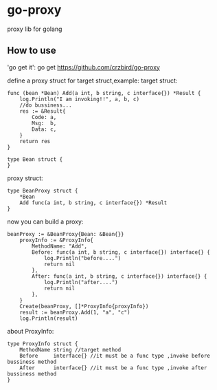 # go-proxy
proxy lib for golang
## How to use
'go get it': go get https://github.com/crzbird/go-proxy

define a proxy struct for target struct,example:
target struct:
```
func (bean *Bean) Add(a int, b string, c interface{}) *Result {
	log.Println("I am invoking!!", a, b, c)
	//do bussiness...
	res := &Result{
		Code: a,
		Msg:  b,
		Data: c,
	}
	return res
}

type Bean struct {
}
```
proxy struct:
```
type BeanProxy struct {
	*Bean
	Add func(a int, b string, c interface{}) *Result
}
```
now you can build a proxy:
```
beanProxy := &BeanProxy{Bean: &Bean{}}
	proxyInfo := &ProxyInfo{
		MethodName: "Add",
		Before: func(a int, b string, c interface{}) interface{} {
			log.Println("before....")
			return nil
		},
		After: func(a int, b string, c interface{}) interface{} {
			log.Println("after....")
			return nil
		},
	}
	Create(beanProxy, []*ProxyInfo{proxyInfo})
	result := beanProxy.Add(1, "a", "c")
	log.Println(result)
```
about ProxyInfo:
```
type ProxyInfo struct {
	MethodName string //target method
	Before     interface{} //it must be a func type ,invoke before bussiness method
	After      interface{} //it must be a func type ,invoke after bussiness method
}
```